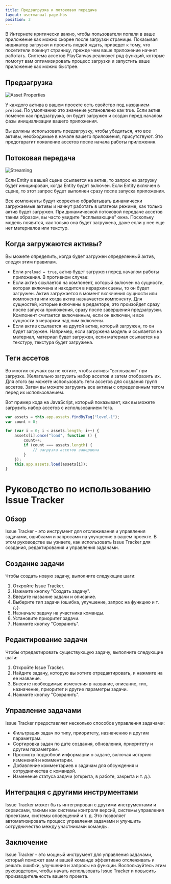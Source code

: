 ```yaml
---
title: Предзагрузка и потоковая передача
layout: usermanual-page.hbs
position: 3
---
```


В Интернете критически важно, чтобы пользователи попали в ваше приложение как можно скорее после загрузки страницы. Показывая индикатор загрузки и просить людей ждать, приведет к тому, что посетители покинут страницу, прежде чем ваше приложение начнет работать. Система ассетов PlayCanvas реализует ряд функций, которые помогут вам оптимизировать процесс загрузки и запустить ваше приложение как можно быстрее.

## Предзагрузка

![Asset Properties][1]

У каждого актива в вашем проекте есть свойство под названием `preload`. По умолчанию это значение установлено как true. Если актив помечен как предзагрузка, он будет загружен и создан перед началом фазы инициализации вашего приложения.

Вы должны использовать предзагрузку, чтобы убедиться, что все активы, необходимые в начале вашего приложения, присутствуют. Это предотвратит появление ассетов после начала работы приложения.

## Потоковая передача

![Streaming][2]

Если Entity в вашей сцене ссылается на актив, то запрос на загрузку будет инициирован, когда Entity будет включен. Если Entity включен в сцене, то этот запрос будет выполнен сразу после запуска приложения.

Все компоненты будут корректно обрабатывать динамически загружаемые активы и начнут работать в штатном режиме, как только актив будет загружен. При динамической потоковой передаче ассетов таким образом, вы часто увидите "всплывающие" окна. Поскольку модель появится, как только она будет загружена, даже если у нее еще нет материалов или текстур.

## Когда загружаются активы?

Вы можете определить, когда будет загружен определенный актив, следуя этим правилам.

* Если `preload = true`, актив будет загружен перед началом работы приложения. В противном случае:
* Если актив ссылается на компонент, который включен на сущности, которая включена и находится в иерархии сцены, то он будет загружен. Актив загружается в момент включения сущности или компонента или когда актив назначается компоненту. Для сущностей, которые включены в редакторе, это произойдет сразу после запуска приложения, сразу после завершения предзагрузки. Компонент считается включенным, если он включен, и все сущности в иерархии над ним включены.
* Если актив ссылается на другой актив, который загружен, то он будет загружен. Например, если загружена модель и ссылается на материал, материал будет загружен, если материал ссылается на текстуру, текстура будет загружена.

## Теги ассетов

Во многих случаях вы не хотите, чтобы активы "всплывали" при загрузке. Желательно загрузить набор ассетов и затем отобразить их. Для этого вы можете использовать теги ассетов для создания групп ассетов. Затем вы можете загрузить все активы с определенным тегом перед их использованием.

Вот пример кода на JavaScript, который показывает, как вы можете загрузить набор ассетов с использованием тега.

```javascript
var assets = this.app.assets.findByTag("level-1");
var count = 0;

for (var i = 0; i < assets.length; i++) {
    assets[i].once("load", function () {
        count++;
        if (count === assets.length) {
            // загрузка ассетов завершена
        }
    });
    this.app.assets.load(assets[i]);
}
```

[1]: /images/user-manual/assets/preloading-and-streaming/asset-properties.jpg
[2]: /images/user-manual/assets/preloading-and-streaming/streaming.gif

# Руководство по использованию Issue Tracker

## Обзор

Issue Tracker - это инструмент для отслеживания и управления задачами, ошибками и запросами на улучшение в вашем проекте. В этом руководстве вы узнаете, как использовать Issue Tracker для создания, редактирования и управления задачами.

## Создание задачи

Чтобы создать новую задачу, выполните следующие шаги:

1. Откройте Issue Tracker.
2. Нажмите кнопку "Создать задачу".
3. Введите название задачи и описание.
4. Выберите тип задачи (ошибка, улучшение, запрос на функцию и т. д.).
5. Назначьте задачу на участника команды.
6. Установите приоритет задачи.
7. Нажмите кнопку "Сохранить".

## Редактирование задачи

Чтобы отредактировать существующую задачу, выполните следующие шаги:

1. Откройте Issue Tracker.
2. Найдите задачу, которую вы хотите отредактировать, и нажмите на ее название.
3. Внесите необходимые изменения в название, описание, тип, назначение, приоритет и другие параметры задачи.
4. Нажмите кнопку "Сохранить".

## Управление задачами

Issue Tracker предоставляет несколько способов управления задачами:

- Фильтрация задач по типу, приоритету, назначению и другим параметрам.
- Сортировка задач по дате создания, обновления, приоритету и другим параметрам.
- Просмотр подробной информации о задаче, включая историю изменений и комментарии.
- Добавление комментариев к задачам для обсуждения и сотрудничества с командой.
- Изменение статуса задачи (открыта, в работе, закрыта и т. д.).

## Интеграция с другими инструментами

Issue Tracker может быть интегрирован с другими инструментами и сервисами, такими как системы контроля версий, системы управления проектами, системы оповещений и т. д. Это позволяет автоматизировать процесс управления задачами и улучшить сотрудничество между участниками команды.

## Заключение

Issue Tracker - это мощный инструмент для управления задачами, который поможет вам и вашей команде эффективно отслеживать и решать ошибки, улучшения и запросы на функции. Воспользуйтесь этим руководством, чтобы начать использовать Issue Tracker и повысить производительность вашего проекта.
